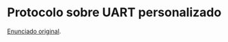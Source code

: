 # Protocolo sobre UART personalizado

[Enunciado original](https://gitlab.com/fse_fga/exercicios/exercicio-1-uart).